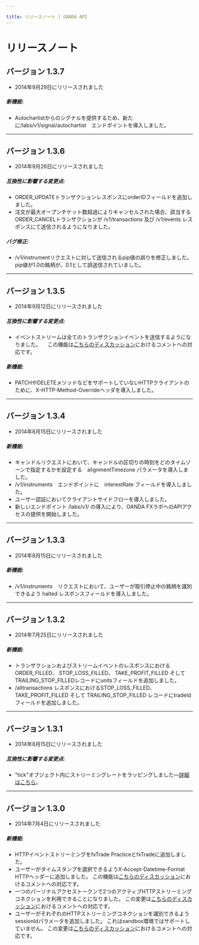 ```yaml
---

title: リリースノート | OANDA API
---
```


# リリースノート

<!-- Template for adding new notes

## Version 1.1.0
- Released to Sandbox on Feb 21, 2014
- Released to fxTrade Practice on Feb 26, 2014
- Release to fxTrade pending  
<br/>

##### Compatibility Changes:

- None because we don't mess with that much

##### New Features:

- Modified the thing to do the stuff
- More modifications to the thing

##### Bug Fixes:

- Stopped the other thing from breaking on sundays
:
-------------------------------------

Template ends -->

## バージョン 1.3.7
- 2014年9月29日にリリースされました

##### 新機能:

- Autochartistからのシグナルを提供するため、新たに/labs/v1/signal/autochartist　エンドポイントを導入しました。

-------------------------------------

## バージョン 1.3.6
- 2014年9月26日にリリースされました

##### 互換性に影響する変更点:

- ORDER_UPDATEトランザクションレスポンスにorderIDフィールドを追加しました。
- 注文が最大オープンチケット数超過によりキャンセルされた場合、該当するORDER_CANCELトランザクションが /v1/transactions 及び /v1/events レスポンスにて送信されるようになりました。

##### バグ修正:

- /v1/instrumentリクエストに対して送信されるpip値の誤りを修正しました。　pip値が1.0の銘柄が、0.1として誤送信されていました。

-------------------------------------

## バージョン 1.3.5
- 2014年9月12日にリリースされました

##### 互換性に影響する変更点:

- イベントストリームは全てのトランザクションイベントを送信するようになりました。
　この機能は[こちらのディスカッション](https://fxtrade.oanda.com/community/forex-forum/topic/54008795/)におけるコメントへの対応です。

##### 新機能:

- PATCHやDELETEメソッドなどをサポートしていないHTTPクライアントのために、X-HTTP-Method-Overrideヘッダを導入しました。

-------------------------------------

## バージョン 1.3.4
- 2014年8月15日にリリースされました

##### 新機能:

- キャンドルリクエストにおいて、キャンドルの区切りの時刻をどのタイムゾーンで指定するかを設定する　alignmentTimezone パラメータを導入しました。 
- /v1/instruments　エンドポイントに　interestRate フィールドを導入しました。 
- ユーザー認証においてクライアントサイドフローを導入しました。 
- 新しいエンドポイント /labs/v1/ の導入により、OANDA FXラボへのAPIアクセスの提供を開始しました。

-------------------------------------

## バージョン 1.3.3
- 2014年8月15日にリリースされました

##### 新機能:

- /v1/instruments　リクエストにおいて、ユーザーが取引停止中の銘柄を識別できるよう halted レスポンスフィールドを導入しました。

-------------------------------------

## バージョン 1.3.2
- 2014年7月25日にリリースされました

##### 新機能:

- トランザクションおよびストリームイベントのレスポンスにおけるORDER_FILLED、 STOP_LOSS_FILLED、 TAKE_PROFIT_FILLED そして TRAILING_STOP_FILLEDレコードにunitsフィールドを追加しました。
- /alltransactions レスポンスにおけるSTOP_LOSS_FILLED、 TAKE_PROFIT_FILLED そして TRAILING_STOP_FILLED レコードにtradeIdフィールドを追加しました。

-------------------------------------

## バージョン 1.3.1
- 2014年8月15日にリリースされました

##### 互換性に影響する変更点:

- "tick"オブジェクト内にストリーミングレートをラッピングしました―[詳細はこちら](https://fxtrade.oanda.com/community/forex-forum/topic/54007715/?page=3#post-9934445)。

-------------------------------------

## バージョン 1.3.0
- 2014年7月4日にリリースされました

##### 新機能:

- HTTPイベントストリーミングをfxTrade PracticeとfxTradeに追加しました。
- ユーザーがタイムスタンプを選択できるようX-Accept-Datetime-Format HTTPヘッダーに追加しました。
  この機能は[こちらのディスカッション](https://fxtrade.oanda.com/community/forex-forum/topic/54007925/)におけるコメントへの対応です。
- 一つのパーソナルアクセストークンで2つのアクティブHTTPストリーミングコネクションを利用できることになりました。
  この変更は[こちらのディスカッション](https://fxtrade.oanda.com/community/forex-forum/topic/54008535/)におけるコメントへの対応です。
- ユーザーがそれぞれのHTTPストリーミングコネクションを識別できるようsessionIdパラメータを追加しました。
  これはsandbox環境ではサポートしていません。
  この変更は[こちらのディスカッション](https://fxtrade.oanda.com/community/forex-forum/topic/54007895/?page=1#post-9935825)におけるコメントへの対応です。


